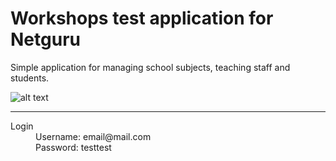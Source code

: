 # **Workshops test application for Netguru**

Simple application for managing school subjects, teaching staff and students.


![alt text](https://travis-ci.org/alexdonets/Netguru-Workshops.svg?branch=master "passing")

***

<dl>
  <dt>Login</dt>

  
  <dd>Username: email@mail.com</dd>
  <dd>Password: testtest</dd>
</dl>
